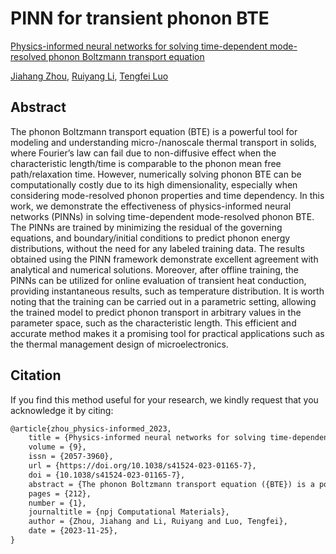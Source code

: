 # PINN for transient phonon BTE
[Physics-informed neural networks for solving time-dependent mode-resolved phonon Boltzmann transport equation](https://www.nature.com/articles/s41524-023-01165-7)

[Jiahang Zhou](https://scholar.google.com/citations?user=Vuy41rUAAAAJ&hl=en), [Ruiyang Li](https://scholar.google.com/citations?hl=en&user=Kezfhw8AAAAJ), [Tengfei Luo](https://scholar.google.com/citations?hl=en&user=VIiy6ugAAAAJ)

## Abstract
The phonon Boltzmann transport equation (BTE) is a powerful tool for modeling and understanding micro-/nanoscale thermal transport in solids, where Fourier’s law can fail due to non-diffusive effect when the characteristic length/time is comparable to the phonon mean free path/relaxation time. However, numerically solving phonon BTE can be computationally costly due to its high dimensionality, especially when considering mode-resolved phonon properties and time dependency. In this work, we demonstrate the effectiveness of physics-informed neural networks (PINNs) in solving time-dependent mode-resolved phonon BTE. The PINNs are trained by minimizing the residual of the governing equations, and boundary/initial conditions to predict phonon energy distributions, without the need for any labeled training data. The results obtained using the PINN framework demonstrate excellent agreement with analytical and numerical solutions. Moreover, after offline training, the PINNs can be utilized for online evaluation of transient heat conduction, providing instantaneous results, such as temperature distribution. It is worth noting that the training can be carried out in a parametric setting, allowing the trained model to predict phonon transport in arbitrary values in the parameter space, such as the characteristic length. This efficient and accurate method makes it a promising tool for practical applications such as the thermal management design of microelectronics.

## Citation

If you find this method useful for your research, we kindly request that you acknowledge it by citing:
```latex
@article{zhou_physics-informed_2023,
	title = {Physics-informed neural networks for solving time-dependent mode-resolved phonon Boltzmann transport equation},
	volume = {9},
	issn = {2057-3960},
	url = {https://doi.org/10.1038/s41524-023-01165-7},
	doi = {10.1038/s41524-023-01165-7},
	abstract = {The phonon Boltzmann transport equation ({BTE}) is a powerful tool for modeling and understanding micro-/nanoscale thermal transport in solids, where Fourier’s law can fail due to non-diffusive effect when the characteristic length/time is comparable to the phonon mean free path/relaxation time. However, numerically solving phonon {BTE} can be computationally costly due to its high dimensionality, especially when considering mode-resolved phonon properties and time dependency. In this work, we demonstrate the effectiveness of physics-informed neural networks ({PINNs}) in solving time-dependent mode-resolved phonon {BTE}. The {PINNs} are trained by minimizing the residual of the governing equations, and boundary/initial conditions to predict phonon energy distributions, without the need for any labeled training data. The results obtained using the {PINN} framework demonstrate excellent agreement with analytical and numerical solutions. Moreover, after offline training, the {PINNs} can be utilized for online evaluation of transient heat conduction, providing instantaneous results, such as temperature distribution. It is worth noting that the training can be carried out in a parametric setting, allowing the trained model to predict phonon transport in arbitrary values in the parameter space, such as the characteristic length. This efficient and accurate method makes it a promising tool for practical applications such as the thermal management design of microelectronics.},
	pages = {212},
	number = {1},
	journaltitle = {npj Computational Materials},
	author = {Zhou, Jiahang and Li, Ruiyang and Luo, Tengfei},
	date = {2023-11-25},
}
```


